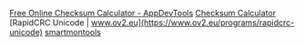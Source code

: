 [Free Online Checksum Calculator - AppDevTools](https://www.appdevtools.com/checksum-calculator)
[Checksum Calculator](https://checksumcalculator.com/index.html)
[RapidCRC Unicode | www.ov2.eu](https://www.ov2.eu/programs/rapidcrc-unicode)
[smartmontools](https://www.smartmontools.org/)
